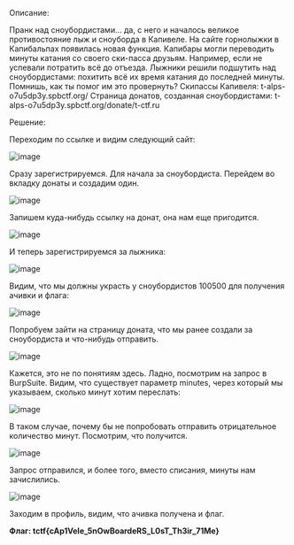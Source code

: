 Описание:

Пранк над сноубордистами... да, с него и началось великое противостояние лыж и сноуборда в Капивеле.
На сайте горнолыжки в Капибальпах появилась новая функция. Капибары могли переводить минуты катания со своего ски-пасса друзьям. Например, если не успевали потратить всё до отъезда. Лыжники решили подшутить над сноубордистами: похитить всё их время катания до последней минуты.
Помнишь, как ты помог им это провернуть?
Скипассы Капивеля: t-alps-o7u5dp3y.spbctf.org/
Страница донатов, созданная сноубордистами: t-alps-o7u5dp3y.spbctf.org/donate/t-ctf.ru

Решение:

Переходим по ссылке и видим следующий сайт:

![image](https://github.com/user-attachments/assets/1dcdad2c-41bf-42fb-bf26-957c8f66760a)

Сразу зарегистрируемся.
Для начала за сноубордиста.
Перейдем во вкладку донаты и создадим один.

![image](https://github.com/user-attachments/assets/48b4fa05-66ae-47f7-a4a6-5af585be05a2)

Запишем куда-нибудь ссылку на донат, она нам еще пригодится.

![image](https://github.com/user-attachments/assets/a4531f52-1d3f-4b41-93b9-e784675b1bbf)

И теперь зарегистрируемся за лыжника:

![image](https://github.com/user-attachments/assets/9f916a67-46f5-4c65-bd90-45f50f212af2)

Видим, что мы должны украсть у сноубордистов 100500 для получения ачивки и флага:

![image](https://github.com/user-attachments/assets/4b90bd19-c8be-4927-bc02-981175585f51)

Попробуем зайти на страницу доната, что мы ранее создали за сноубордиста и что-нибудь отправить.

![image](https://github.com/user-attachments/assets/1304ba9f-73ec-4d52-8fa2-f3658b1afe79)

Кажется, это не по понятиям здесь. Ладно, посмотрим на запрос в BurpSuite.
Видим, что существует параметр minutes, через который мы указываем, сколько минут хотим переслать:

![image](https://github.com/user-attachments/assets/91980e37-c2d4-4736-88c7-d51c711d05bd)

В таком случае, почему бы не попробовать отправить отрицательное количество минут.
Посмотрим, что получится.

![image](https://github.com/user-attachments/assets/89ffc8a5-4c31-4e89-bee8-9b728c2d17aa)

Запрос отправился, и более того, вместо списания, минуты нам зачислились.

![image](https://github.com/user-attachments/assets/ed570abb-43d6-49f8-ba46-f0b3db0f1e34)

Заходим в профиль, видим, что ачивка получена и флаг.

**Флаг: tctf{cAp1Vele_5nOwBoardeRS_L0sT_Th3ir_71Me}** 
